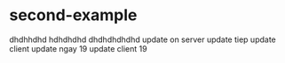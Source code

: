 # second-example
dhdhhdhd
hdhdhdhd
dhdhdhdhdhd
update on server
update tiep
update client
update ngay 19
update client 19
